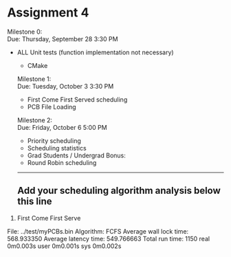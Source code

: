 # Assignment 4

Milestone 0:  
    Due: Thursday, September 28 3:30 PM
- ALL Unit tests (function implementation not necessary)
    - CMake

    Milestone 1:  
    Due: Tuesday, October 3 3:30 PM
    - First Come First Served scheduling
    - PCB File Loading

    Milestone 2:  
    Due: Friday, October 6 5:00 PM
    - Priority scheduling
    - Scheduling statistics
    - Grad Students / Undergrad Bonus:
    - Round Robin scheduling

    ----  
    Add your scheduling algorithm analysis below this line  
    ----
    
1. First Come First Serve

File: ../test/myPCBs.bin Algorithm: FCFS 
Average wall lock time: 568.933350
Average latency time: 549.766663
Total run time: 1150 
real	0m0.003s
user	0m0.001s
sys		0m0.002s

